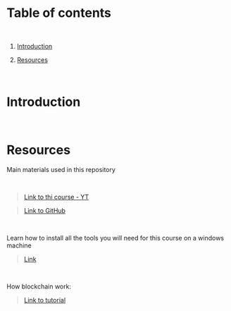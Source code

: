 # Table of contents

<p>&nbsp;</p>

1. [Introduction](#Introduction)

2. [Resources](#Resources)



<p>&nbsp;</p>

# Introduction



<p>&nbsp;</p>

# Resources

Main materials used in this repository

<p>&nbsp;</p>

> [Link to thi course - YT](https://www.youtube.com/watch?v=M576WGiDBdQ)

> [Link to GitHub](https://github.com/smartcontractkit/full-blockchain-solidity-course-py#resources-for-this-course)


<p>&nbsp;</p>

Learn how to install all the tools you will need for this course on a windows machine

> [Link](https://medium.com/@cromewar/how-to-setup-windows-10-11-for-smart-contract-development-and-brownie-e7d8d13555b3)


<p>&nbsp;</p>

How blockchain work:

> [Link to tutorial](https://andersbrownworth.com/blockchain/)
